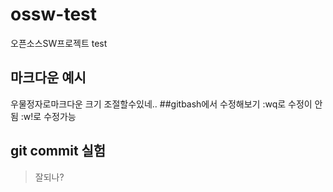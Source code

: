 # ossw-test
오픈소스SW프로젝트 test
## 마크다운 예시
우물정자로마크다운 크기 조절할수있네..
##gitbash에서 수정해보기
:wq로 수정이 안됨 :w!로 수정가능
## git commit 실험
>잘되나?
